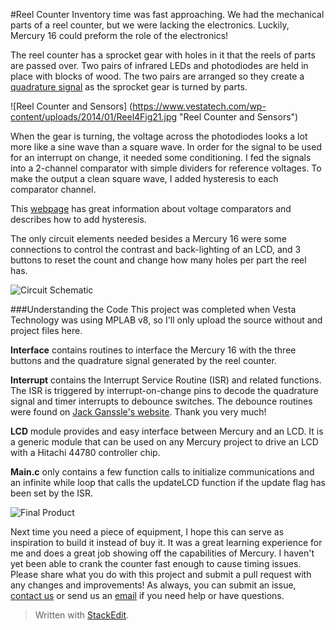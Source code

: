 #Reel Counter
Inventory time was fast approaching.  We had the mechanical parts of a reel counter, but we were lacking the electronics.  Luckily, Mercury 16 could preform the role of the electronics! 

The reel counter has a sprocket gear with holes in it that the reels of parts are passed over.  Two pairs of infrared LEDs and photodiodes are held in place with blocks of wood.  The two pairs are arranged so they create a [quadrature signal][qs] as the sprocket gear is turned by parts. 

[qs]: https://en.wikipedia.org/wiki/Linear_encoder#Output_signal_formats

![Reel Counter and Sensors] (https://www.vestatech.com/wp-content/uploads/2014/01/Reel4Fig21.jpg  "Reel Counter and Sensors")

When the gear is turning, the voltage across the photodiodes looks a lot more like a sine wave than a square wave.  In order for the signal to be used for an interrupt on change, it needed some conditioning.  I fed the signals into a 2-channel comparator with simple dividers for reference voltages.  To make the output a clean square wave, I added hysteresis to each comparator channel.  

This [webpage][volt comp] has great information about voltage comparators and describes how to add hysteresis.

[volt comp]: http://home.cogeco.ca/~rpaisley4/Comparators.html

The only circuit elements needed besides a Mercury 16 were some connections to control the contrast and back-lighting of an LCD, and 3 buttons to reset the count and change how many holes per part the reel has.

![Circuit Schematic](https://www.vestatech.com/wp-content/uploads/2015/05/circuit.jpg "Circuit Schematic")

###Understanding the Code
This project was completed when Vesta Technology was using MPLAB v8, so I'll only upload the source without and project files here.

__Interface__ contains routines to interface the Mercury 16 with the three buttons and the quadrature signal generated by the reel counter.

__Interrupt__ contains the Interrupt Service Routine (ISR) and related functions.  The ISR is triggered by interrupt-on-change pins to decode the quadrature signal and timer interrupts to debounce switches.  The debounce routines were found on [Jack Ganssle's website][debounce].  Thank you very much!

[debounce]: http://www.ganssle.com/debouncing-pt2.htm

__LCD__ module provides and easy interface between Mercury and an LCD.  It is a generic module that can be used on any Mercury project to drive an LCD with a Hitachi 44780 controller chip.

__Main.c__ only contains a few function calls to initialize communications and an infinite while loop that calls the updateLCD function if the update flag has been set by the ISR.

![Final Product](https://www.vestatech.com/wp-content/uploads/2015/05/Reel6Fig1.jpg "Final Product")

Next time you need a piece of equipment, I hope this can serve as inspiration to build it instead of buy it.  It was a great learning experience for me and does a great job showing off the capabilities of Mercury.  I haven't yet been able to crank the counter fast enough to cause timing issues.  Please share what you do with this project and submit a pull request with any changes and improvements!  As always, you can submit an issue, [contact us][contact] or send us an [email][mail] if you need help or have questions.

[contact]: https://www.vestatech.com/support/contact-us/
[mail]: mailto:support@vestatech.com?subj=Github/Mercury
> Written with [StackEdit](https://stackedit.io/).